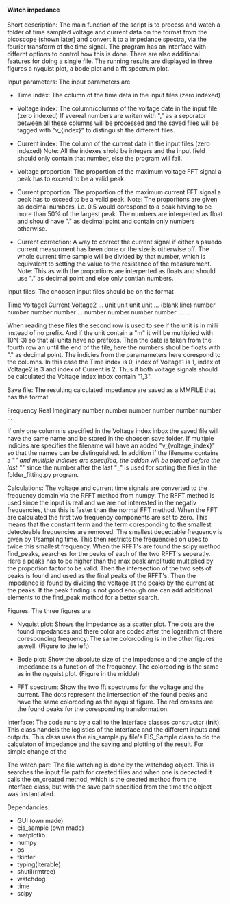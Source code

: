 ####	Watch impedance	####

Short description:
The main function of the script is to process and watch a folder of time sampled voltage 
and current data on the format from the picoscope (shown later) and convert it to a 
impedance spectra, via the fourier transform of the time signal. The program has an
interface with differnt options to control how this is done. There are also additional
features for doing a single file. The running results are displayed in three figures
a nyquist plot, a bode plot and a fft spectrum plot. 



Input parameters:
The input parameters are
- Time index: The column of the time data in the input files (zero indexed)
- Voltage index: The column/columns of the voltage date in the input file (zero indexed)
	If svereal numbers are writen with "," as a seporator between all these columns
	will be processed and the saved files will be tagged with "v_{index}" to 
	distinguish the different files.
- Current index: The column of the current data in the input files (zero indexed)
Note: All the indexes shold be integers and the input field should only contain that 
      number, else the program will fail.

- Voltage proportion: The proportion of the maximum voltage FFT signal a peak has
	to exceed to be a valid peak.
- Current proportion: The proportion of the maximum current FFT signal a peak has
	to exceed to be a valid peak.
Note: The proporitons are given as decimal numbers, i.e. 0.5 would corespond to
	a peak having to be more than 50% of the largest peak. The numbers are
	interperted as float and should have "." as decimal point and contain
	only numbers otherwise.

- Current correction: A way to correct the current signal if either a 
	psuedo current measurment has been done or the size is otherwise off.
	The whole current time sample will be divided by that number, which is 
	equivalent to setting the value to the resistance of the measurement.
Note: This as with the proportions are interperted as floats and should use "."
	as decimal point and else only contian numbers.



Input files:
The choosen input files should be on the format
	
Time	Voltage1 Current Voltage2 ...
unit	unit	 unit	 unit	  ...
				  (blank line)
number	number	 number	 number	  ...
number	number	 number	 number	  ...
...

When reading these files the second row is used to see if the unit is in milli 
instead of no prefix. And if the unit contain a "m" it will be multiplied with 10^(-3)
so that all units have no prefixes. Then the date is taken from the fourth row an until
the end of the file, here the numbers shoul be floats with "." as decimal point. The
indicies from the paramameters here corespond to the columns. In this case the Time index
is 0, index of Voltage1 is 1, index of Voltage2 is 3 and index of Current is 2. Thus if 
both voltage signals should be calculated the Voltage index inbox contain "1,3".


Save file:
The resulting calculated impedance are saved as a MMFILE that has the format

Frequency	Real	Imaginary
number		number	number
number		number	number
...

If only one column is specified in the Voltage index inbox the saved file will have the
same name and be stored in the choosen save folder. If multiple indicies are specifies
the filename will have an added "v_{voltage_index}" so that the names can be
distinguished. In addition if the filename contains a "_" and multiple indicies are
specified, the addon will be placed before the last "_" since the number after the last
"_" is used for sorting the files in the folder_fitting.py program.  


Calculations:
The voltage and current time signals are converted to the frequency domain via the RFFT
method from numpy. The RFFT method is used since the input is real and we are not 
interested in the negativ frequencies, thus this is faster than the normal FFT method.
When the FFT are calculated the first two frequency components are set to zero. This 
means that the constant term and the term coresponding to the smallest detecteable 
frequencies are removed. The smallest decectable frequency is given by 1/sampling time.
This then restricts the frequencies on uses to twice this smallest frequency. When the
RFFT's are found the scipy method find_peaks, searches for the peaks of each of the two
RFFT's seperatly. Here a peaks has to be higher than the max peak amplitude multiplied 
by the proportion factor to be valid. Then the intersection of the two sets of peaks is 
found and used as the final peaks of the RFFT's. Then the impedance is found by dividing
the voltage at the peaks by the current at the peaks. If the peak finding is not good
enough one can add additional elements to the find_peak method for a better search. 


Figures:
The three figures are
- Nyquist plot: Shows the impedance as a scatter plot. The dots are the found impedances
	and there color are coded after the logarithm of there coresponding frequency.
	The same colorcoding is in the other figures aswell. (Figure to the left)

- Bode plot: Show the absolute size of the impedance and the angle of the impedance as
	a function of the frequency. The colorcoding is the same as in the nyquist plot.
	(Figure in the middel)

- FFT spectrum: Show the two fft spectrums for the voltage and the current. The dots 
	represent the intersection of the found peaks and have the same colorcoding as
	the nyquist figure. The red crosses are the found peaks for the coresponding
	transformation. 

Interface:
The code runs by a call to the Interface classes constructor (__init__). This class
handels the logistics of the interface and the different inputs and outputs. This 
class uses the eis_sample.py file's EIS_Sample class to do the calculaton of impedance 
and the saving and plotting of the result. For simple change of the 

The watch part:
The file watching is done by the watchdog object. This is searches the input file path
for created files and when one is decected it calls the on_created method, which is
the created method from the interface class, but with the save path specified from the
time the object was instantiated. 


Dependancies:
- GUI (own made)
- eis_sample (own made)
- matplotlib
- numpy
- os
- tkinter
- typing(Iterable)
- shutil(rmtree)
- watchdog
- time
- scipy











